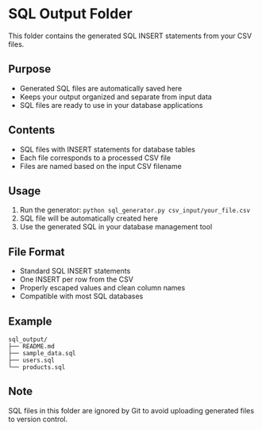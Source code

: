 # SQL Output Folder

This folder contains the generated SQL INSERT statements from your CSV files.

## Purpose
- Generated SQL files are automatically saved here
- Keeps your output organized and separate from input data
- SQL files are ready to use in your database applications

## Contents
- SQL files with INSERT statements for database tables
- Each file corresponds to a processed CSV file
- Files are named based on the input CSV filename

## Usage
1. Run the generator: `python sql_generator.py csv_input/your_file.csv`
2. SQL file will be automatically created here
3. Use the generated SQL in your database management tool

## File Format
- Standard SQL INSERT statements
- One INSERT per row from the CSV
- Properly escaped values and clean column names
- Compatible with most SQL databases

## Example
```
sql_output/
├── README.md
├── sample_data.sql
├── users.sql
└── products.sql
```

## Note
SQL files in this folder are ignored by Git to avoid uploading generated files to version control.
